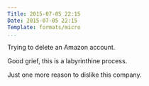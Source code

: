 ```yaml
---
Title: 2015-07-05 22:15
Date: 2015-07-05 22:15
Template: formats/micro
...
```


Trying to delete an Amazon account.

Good grief, this is a labyrinthine process.

Just one more reason to dislike this company.

